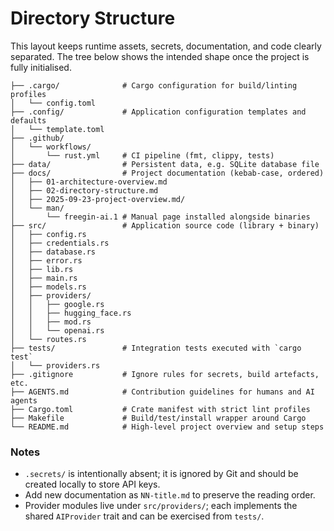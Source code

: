 # Directory Structure

This layout keeps runtime assets, secrets, documentation, and code clearly separated. The tree below shows the intended shape once the project is fully initialised.

```
├── .cargo/              # Cargo configuration for build/linting profiles
│   └── config.toml
├── .config/             # Application configuration templates and defaults
│   └── template.toml
├── .github/
│   └── workflows/
│       └── rust.yml     # CI pipeline (fmt, clippy, tests)
├── data/                # Persistent data, e.g. SQLite database file
├── docs/                # Project documentation (kebab-case, ordered)
│   ├── 01-architecture-overview.md
│   ├── 02-directory-structure.md
│   ├── 2025-09-23-project-overview.md/
│   └── man/
│       └── freegin-ai.1 # Manual page installed alongside binaries
├── src/                 # Application source code (library + binary)
│   ├── config.rs
│   ├── credentials.rs
│   ├── database.rs
│   ├── error.rs
│   ├── lib.rs
│   ├── main.rs
│   ├── models.rs
│   ├── providers/
│   │   ├── google.rs
│   │   ├── hugging_face.rs
│   │   ├── mod.rs
│   │   └── openai.rs
│   └── routes.rs
├── tests/               # Integration tests executed with `cargo test`
│   └── providers.rs
├── .gitignore           # Ignore rules for secrets, build artefacts, etc.
├── AGENTS.md            # Contribution guidelines for humans and AI agents
├── Cargo.toml           # Crate manifest with strict lint profiles
├── Makefile             # Build/test/install wrapper around Cargo
└── README.md            # High-level project overview and setup steps
```

### Notes

- `.secrets/` is intentionally absent; it is ignored by Git and should be created locally to store API keys.
- Add new documentation as `NN-title.md` to preserve the reading order.
- Provider modules live under `src/providers/`; each implements the shared `AIProvider` trait and can be exercised from `tests/`.
